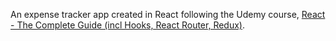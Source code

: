 An expense tracker app created in React following the Udemy course,
[React - The Complete Guide (incl Hooks, React Router, Redux)](https://www.udemy.com/course/react-the-complete-guide-incl-redux/).